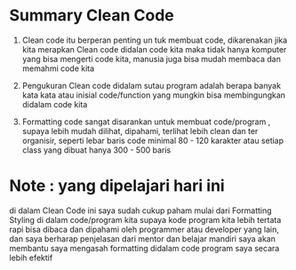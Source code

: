 # Summary Clean Code

1. Clean code itu berperan penting un tuk membuat code, dikarenakan jika kita merapkan Clean code didalan code kita maka tidak hanya komputer yang bisa mengerti code kita, manusia juga bisa mudah membaca dan memahmi code kita

2. Pengukuran Clean code didalam sutau program adalah berapa banyak kata kata atau inisial code/function yang mungkin bisa membingungkan didalam code kita

3. Formatting code sangat disarankan untuk membuat code/program , supaya lebih mudah dilihat, dipahami, terlihat lebih clean dan ter organisir, seperti lebar baris code minimal 80 - 120 karakter atau setiap class yang dibuat hanya 300 - 500 baris

# Note : yang dipelajari hari ini

di dalam Clean Code ini saya sudah cukup paham mulai dari Formatting Styling di dalam code/program kita supaya kode program kita lebih tertata rapi bisa dibaca dan dipahami oleh programmer atau developer yang lain, dan saya berharap penjelasan dari mentor dan belajar mandiri saya akan membantu saya mengasah formatting didalam code program saya secara lebih efektif
